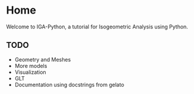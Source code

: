 # Home 


Welcome to IGA-Python, a tutorial for Isogeometric Analysis using Python.

## TODO

- Geometry and Meshes
- More models
- Visualization
- GLT 
- Documentation using docstrings from gelato

```{tableofcontents}
```
